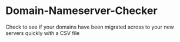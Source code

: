 # Domain-Nameserver-Checker
Check to see if your domains have been migrated across to your new servers quickly with a CSV file
